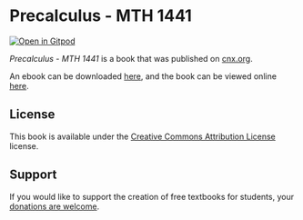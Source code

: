 # Precalculus - MTH 1441

[![Open in Gitpod](https://gitpod.io/button/open-in-gitpod.svg)](https://gitpod.io/from-referrer/)

_Precalculus - MTH 1441_ is a book that was published on [cnx.org](https://cnx.org/).

An ebook can be downloaded [here](https://github.com/cnx-user-books/cnxbook-precalculus-mth-1441/releases/latest), and the book can be viewed online [here](https://github.com/cnx-user-books/cnxbook-precalculus-mth-1441/releases/latest).

## License
This book is available under the [Creative Commons Attribution License](./LICENSE) license.

## Support
If you would like to support the creation of free textbooks for students, your [donations are welcome](https://riceconnect.rice.edu/donation/support-openstax-banner).
